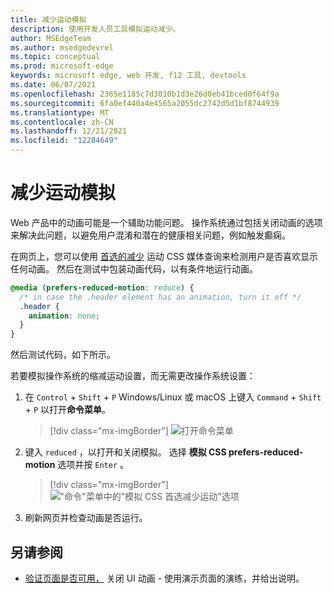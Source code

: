 ```yaml
---
title: 减少运动模拟
description: 使用开发人员工具模拟运动减少。
author: MSEdgeTeam
ms.author: msedgedevrel
ms.topic: conceptual
ms.prod: microsoft-edge
keywords: microsoft edge, web 开发, f12 工具, devtools
ms.date: 06/07/2021
ms.openlocfilehash: 2365e1185c7d3010b1d3e26d0eb41bced0f64f9a
ms.sourcegitcommit: 6fa0ef440a4e4565a2055dc2742d5d1bf8744939
ms.translationtype: MT
ms.contentlocale: zh-CN
ms.lasthandoff: 12/21/2021
ms.locfileid: "12284649"
---
```

# <a name="reduced-motion-simulation"></a>减少运动模拟

Web 产品中的动画可能是一个辅助功能问题。  操作系统通过包括关闭动画的选项来解决此问题，以避免用户混淆和潜在的健康相关问题，例如触发癫痫。

在网页上，您可以使用 [首选的减少](https://developer.mozilla.org/docs/Web/CSS/@media/prefers-reduced-motion) 运动 CSS 媒体查询来检测用户是否喜欢显示任何动画。  然后在测试中包装动画代码，以有条件地运行动画。

```css
@media (prefers-reduced-motion: reduce) {
  /* in case the .header element has an animation, turn it off */
  .header {
    animation: none;
  }
}
```

然后测试代码，如下所示。

若要模拟操作系统的缩减运动设置，而无需更改操作系统设置：

1.  在 `Control` + `Shift` + `P` Windows/Linux 或 macOS 上键入 `Command` + `Shift` + `P` 以打开**命令菜单**。
    
    > [!div class="mx-imgBorder"]
    > ![打开命令菜单](../media/reduced-motion-open-command-menu.png)

1.  键入 `reduced` ，以打开和关闭模拟。  选择 **模拟 CSS prefers-reduced-motion** 选项并按 `Enter` 。

    > [!div class="mx-imgBorder"]
    > !["命令"菜单中的"模拟 CSS 首选减少运动"选项](../media/reduced-motion-command-menu-entry.png)

1.  刷新网页并检查动画是否运行。


<!-- ====================================================================== -->
## <a name="see-also"></a>另请参阅

*  [验证页面是否可用，](test-reduced-ui-motion.md) 关闭 UI 动画 - 使用演示页面的演练，并给出说明。
